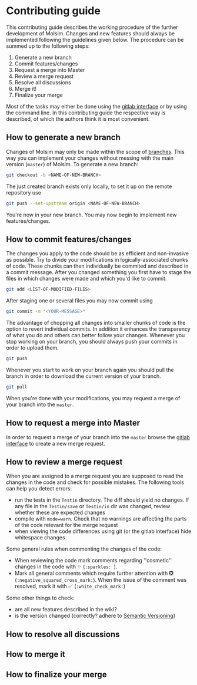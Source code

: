 Contributing guide
==================
This contributing guide describes the working procedure of the further development of Molsim. Changes and new features should always be implemented following the guidelines given below. The procedure can be summed up to the following steps: 
 
  1. Generate a new branch  
  2. Commit features/changes  
  3. Request a merge into Master  
  4. Review a merge request  
  5. Resolve all discussions  
  6. Merge it!  
  7. Finalize your merge  

Most of the tasks may either be done using the [gitlab interface](https://git.rwth-aachen.de/pascal.hebbeker/Molsim/) or by using the command line. In this contributing guide the respective way is described, of which the authors think it is most convenient.

## How to generate a new branch
Changes of Molsim may only be made within the scope of [branches](https://git-scm.com/book/en/v2/Git-Branching-Basic-Branching-and-Merging). This way you can implement your changes without messing with the main version (`master`) of Molsim. To generate a new branch:
```sh
git checkout -b <NAME-OF-NEW-BRANCH>
```
The just created branch exists only locally, to set it up on the remote repository use
```sh
git push --set-upstream origin <NAME-OF-NEW-BRANCH>
```
You're now in your new branch. You may now begin to implement new features/changes.
## How to commit features/changes
The changes you apply to the code should be as efficient and non-invasive as possible. Try to divide your modifications in logically-associated chunks of code. These chunks can then individually be commited and described in a commit message. After you changed something you first have to stage the files in which changes were made and which you'd like to commit.
```sh
git add <LIST-OF-MODIFIED-FILES>
``` 
After staging one or several files you may now commit using
```sh
git commit -m "<YOUR-MESSAGE>"
```
The advantage of chopping all changes into smaller chunks of code is the option to revert individual commits. In addition it enhances the transparency of what you do and others can better follow your changes. Whenever you stop working on your branch, you should always push your commits in order to upload them.
```sh
git push
```
Whenever you start to work on your branch again you should pull the branch in order to download the current version of your branch.
```sh
git pull
```
When you're done with your modifications, you may request a merge of your branch into the `master`.
## How to request a merge into Master
In order to request a merge of your branch into the `master` browse the [gitlab interface](https://git.rwth-aachen.de/pascal.hebbeker/Molsim/merge_requests) to create a new merge request.
## How to review a merge request
When you are assigned to a merge request you are supposed to read the changes in the code and check for possible mistakes. The following tools can help you detect errors:
* run the tests in the `Testin` directory. The diff should yield no changes. If any file in the `Testin/save` or `Testin/in` dir was changed, review whether these are expected changes
* compile with `mode=warn`. Check that no warnings are affecting the parts of the code relevant for the merge request
* when viewing the code differences using git (or the gitlab interface) hide whitespace changes 

Some general rules when commenting the changes of the code:
* When reviewing the code mark comments regarding ''cosmetic'' changes in the code with :sparkles: (`:sparkles: `).
* Mark all general comments which require further attention with :negative_squared_cross_mark: (`:negative_squared_cross_mark:`). When the issue of the comment was resolved, mark it with :white_check_mark: (`:white_check_mark:`)

Some other things to check:
* are all new features described in the wiki?
* is the version changed (correctly? adhere to [Semantic Versioning](http://semver.org/))
## How to resolve all discussions
## How to merge it
## How to finalize your merge
